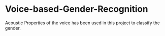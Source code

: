# Voice-based-Gender-Recognition
Acoustic Properties of the voice has been used in this project to classify the gender.
